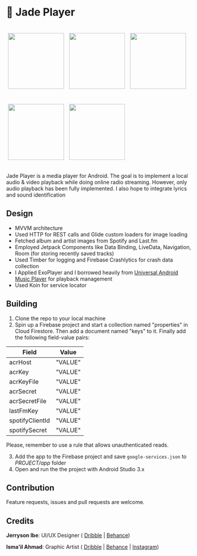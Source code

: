 # :musical_note: Jade Player

<p>
    <img src="https://raw.githubusercontent.com/wilburt/Jade-Player/master/images/explore.jpg" width="150px" height="auto" hspace="5" vspace="20"/>
    <img src="https://raw.githubusercontent.com/wilburt/Jade-Player/master/images/songs.jpg" width="150px" height="auto" hspace="5" vspace="20"/>
   <img src="https://raw.githubusercontent.com/wilburt/Jade-Player/master/images/current.jpg" width="150px" height="auto" hspace="5" vspace="20"/>
   <img src="https://raw.githubusercontent.com/wilburt/Jade-Player/master/images/player.jpg" width="150px" height="auto" hspace="5" vspace="20"/>
   <img src="https://raw.githubusercontent.com/wilburt/Jade-Player/master/images/album.jpg" width="150px" height="auto" hspace="5" vspace="20"/>
</p>

Jade Player is a media player for Android. The goal is to implement a local audio & video playback while doing online radio streaming. However, only audio playback has been fully implemented. I also hope to integrate lyrics and sound identification

## Design
- MVVM architecture
- Used HTTP for REST calls and Glide custom loaders for image loading
- Fetched album and artist images from Spotify and Last.fm
- Employed Jetpack Components like  Data Binding, LiveData, Navigation, Room (for storing recently saved tracks)
- Used Timber for logging and Firebase Crashlytics for crash data collection
- I Applied ExoPlayer and I borrowed heavily from [Universal Android Music Player](https://github.com/android/uamp) for playback management
- Used Koin for service locator

## Building
1. Clone the repo to your local machine
2. Spin up a Firebase project and start a collection named "properties" in Cloud Firestore. Then add a document named "keys" to it. Finally add the following field-value pairs:

Field | Value
--- | ---
acrHost| "VALUE"
acrKey|"VALUE"
acrKeyFile|"VALUE"
acrSecret|"VALUE"
acrSecretFile|"VALUE"
lastFmKey|"VALUE"
spotifyClientId|"VALUE"
spotifySecret|"VALUE"

Please, remember to use a rule that allows unauthenticated reads.

3. Add the app to the Firebase project and save `google-services.json` to *PROJECT/app* folder
4. Open and run the the project with Android Studio 3.x

## Contribution
Feature requests, issues and pull requests are welcome.

## Credits
**Jerryson Ibe**: UI/UX Designer ( [Dribble](https://dribbble.com/Jerryboy) | [Behance](https://www.behance.net/Jerrysonibe))

**Isma'il Ahmad**: Graphic Artist ( [Dribble](https://dribbble.com/theIsmailAh) | [Behance](https://www.behance.net/theIsmailAh) | [Instagram](https://www.behance.net/theIsmailAh))
